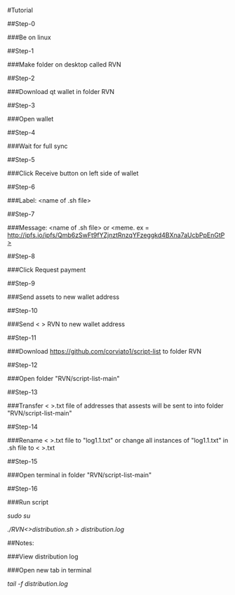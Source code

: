 
#Tutorial

##Step-0

###Be on linux

##Step-1

###Make folder on desktop called RVN

##Step-2

###Download qt wallet in folder RVN

##Step-3

###Open wallet

##Step-4

###Wait for full sync

##Step-5

###Click Receive button on left side of wallet

##Step-6

###Label: <name of .sh file>

##Step-7

###Message: <name of .sh file> or <meme. ex = http://ipfs.io/ipfs/Qmb6zSwFt9fYZjnztRnzqYFzeggkd4BXna7aUcbPpEnGtP>

##Step-8

###Click Request payment

##Step-9

###Send assets to new wallet address

##Step-10

###Send < > RVN to new wallet address

##Step-11

###Download https://github.com/corviato1/script-list to folder RVN

##Step-12

###Open folder "RVN/script-list-main"

##Step-13

###Transfer < >.txt file of addresses that assests will be sent to into folder "RVN/script-list-main"

##Step-14

###Rename < >.txt file to "log1.1.txt" or change all instances of "log1.1.txt" in .sh file to < >.txt

##Step-15

###Open terminal in folder "RVN/script-list-main"

##Step-16

###Run script

*sudo su*

*./RVN<>distribution.sh > distribution.log*

##Notes:

###View distribution log
  
###Open new tab in terminal

*tail -f distribution.log*
